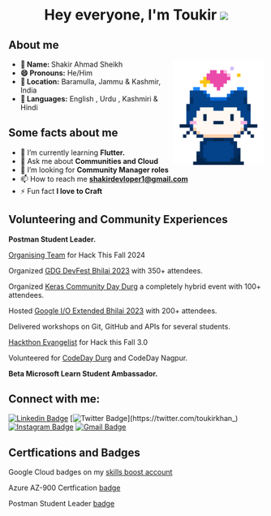 <h1 align="center">Hey everyone, I'm Toukir <img src="https://media.giphy.com/media/hvRJCLFzcasrR4ia7z/giphy.gif" width="35"></h1>


## About me
<picture> <img align="right" src="https://github.com/toukirkhan/toukirkhan/blob/main/assets/mona.gif?raw=true" width = 180px></picture>

<ul>
  <li><b>👤 Name: </b> Shakir Ahmad Sheikh</li>
  <li><b>😄 Pronouns:</b>  He/Him</li>
  <li><b>📍 Location:</b> Baramulla, Jammu & Kashmir, India</li>
  <li><b>📣 Languages:</b> English , Urdu , Kashmiri & Hindi</li>
</ul>



## Some facts about me
<!-- - 🔭 I’m currently working on [**OpInCo's HacktoberWeek 2.0**](https://opinco.vercel.app/hacktoberweek) -->
- 🌱 I’m currently learning **Flutter.**
- 💬 Ask me about **Communities and Cloud**
- 🤝 I’m looking for **Community Manager roles**
- 📫 How to reach me **shakirdevloper1@gmail.com**
- ⚡ Fun fact **I love to Craft**

## Volunteering and Community Experiences

**Postman Student Leader.**

[Organising Team](https://twitter.com/hackthisfall/status/1693291145454121356?s=20) for Hack This Fall 2024

Organized [GDG DevFest Bhilai 2023](https://x.com/toukirkhan_/status/1743563671438303423?s=20) with 350+ attendees.

Organized [Keras Community Day Durg](https://twitter.com/_toukirkhan_/status/1693656257088127377?s=20) a completely hybrid event with 100+ attendees.

Hosted [Google I/O Extended Bhilai 2023](https://twitter.com/_toukirkhan_/status/1686703118367809536?s=20) with 200+ attendees.

Delivered workshops on Git, GitHub and APIs for several students.

[Hackthon Evangelist](https://certificate.givemycertificate.com/c/63ce48e0-91b7-4dc6-a19c-6e90bfa0c111) for Hack this Fall 3.0

Volunteered for [CodeDay Durg](https://twitter.com/_toukirkhan_/status/1688783633799389185?s=20) and CodeDay Nagpur.

**Beta Microsoft Learn Student Ambassador.**

## Connect with me:
<p align="center">

[![Linkedin Badge](https://img.shields.io/badge/-[shakir-blue?style=flat-square&logo=Linkedin&logoColor=white&link=https://www.linkedin.com/in/toukirkhan/)](https://www.linkedin.com/in/toukirkhan/](https://www.linkedin.com/in/shakir-sheikh-938285211?utm_source=share&utm_campaign=share_via&utm_content=profile&utm_medium=android_app))
[![Twitter Badge](https://img.shields.io/badge/-@_toukirkhan__-1ca0f1?style=flat-square&labelColor=1ca0f1&logo=twitter&logoColor=white&link=https://twitter.com/toukirkhan_)](https://twitter.com/toukirkhan_)
[![Instagram Badge](https://img.shields.io/badge/-@_toukirkhan___-f56040?style=flat-square&logo=instagram&logoColor=white&link=https://instagram.com/toukirkhan__/)](https://instagram.com/toukirkhan__)
[![Gmail Badge](https://img.shields.io/badge/-totykhan.2001@gmail.com-db4437?style=flat-square&logo=Gmail&logoColor=white&link=mailto:totykhan.2001@gmail.com)](mailto:totykhan.2001@gmail.com)

</p>

## Certfications and Badges

<p align="center">
  
Google Cloud badges on my [skills boost account](https://www.cloudskillsboost.google/public_profiles/73a13f5c-52a6-4f21-8c37-3a0ad0a67be1)
  
  Azure AZ-900 Certfication [badge](https://www.credly.com/badges/ed32f4fd-ea38-4624-9000-0d912f8dfcfa/public_url)

  Postman Student Leader [badge](https://badgr.com/public/assertions/xbHfe2NaRne2tHMhlipWeQ)
 
</p>
